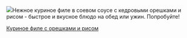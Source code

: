 <!--2025-04-29 10:58:10-->
<div class="yb">
  <div class="rss povarenok"><a href="https://www.povarenok.ru/recipes/show/182564/"><img src="https://www.povarenok.ru/data/cache/2025apr/29/58/3173517_24420-640x480.jpg"></a>Нежное куриное филе в соевом соусе с кедровыми орешками и рисом - быстрое и вкусное блюдо на обед или ужин. Попробуйте! <p class="titl"><a href="https://www.povarenok.ru/recipes/show/182564/">Куриное филе с орешками и рисом</a></p></div>
</div>
